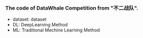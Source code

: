 ### The code of DataWhale Competition from "不二战队".
- dataset: dataset
- DL: DeepLearning Method
- ML: Traditional Mechine Learning Method
